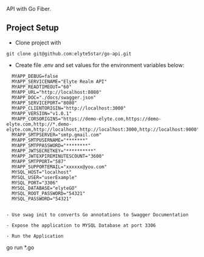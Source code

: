 API with Go Fiber.

## Project Setup

 - Clone project with

  ```
  git clone git@github.com:elyte5star/go-api.git
  ```
  - Create file .env and set values for the environment variables below:

  ```
    MYAPP_DEBUG=false
    MYAPP_SERVICENAME="Elyte Realm API"
    MYAPP_READTIMEOUT="60"
    MYAPP_URL="http://localhost:8080"
    MYAPP_DOC="./docs/swagger.json"
    MYAPP_SERVICEPORT="8080"
    MYAPP_CLIENTORIGIN="http://localhost:3000"
    MYAPP_VERSION="v1.0.1"
    MYAPP_CORSORIGINS="https://demo-elyte.com,https://demo-elyte.com,http://*.demo-elyte.com,http://localhost,http://localhost:3000,http://localhost:9000"
    MYAPP_SMTPSERVER="smtp.gmail.com"
    MYAPP_SMTPUSERNAME="*******"
    MYAPP_SMTPPASSWORD="********"
    MYAPP_JWTSECRETKEY="**********"
    MYAPP_JWTEXPIREMINUTESCOUNT="3600"
    MYAPP_SMTPPORT="587"
    MYAPP_SUPPORTEMAIL="xxxxxx@you.com"
    MYSQL_HOST="localhost"
    MYSQL_USER="userExample"
    MYSQL_PORT="3306"
    MYSQL_DATABASE="elyteGO"
    MYSQL_ROOT_PASSWORD="54321"
    MYSQL_PASSWORD="54321"
  ```
  ```

- Use swag init to converts Go annotations to Swagger Documentation

```

```
- Expose the application to MYSQL Database at port 3306

```
```
- Run the Application

```
 go run *.go

 ```